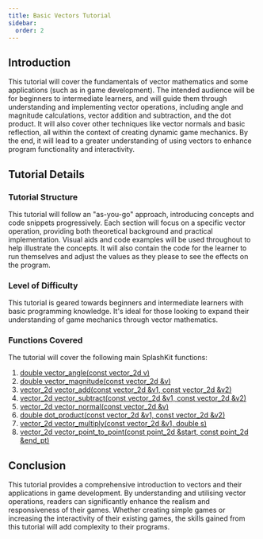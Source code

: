 ```yaml
---
title: Basic Vectors Tutorial
sidebar:
  order: 2
---
```


## Introduction

This tutorial will cover the fundamentals of vector mathematics and some applications (such as in game development). The intended audience will be for beginners to intermediate learners, and will guide them through understanding and implementing vector operations, including angle and magnitude calculations, vector addition and subtraction, and the dot product. It will also cover other techniques like vector normals and basic reflection, all within the context of creating dynamic game mechanics. By the end, it will lead to a greater understanding of using vectors to enhance program functionality and interactivity.

## Tutorial Details

### Tutorial Structure

This tutorial will follow an "as-you-go" approach, introducing concepts and code snippets progressively. Each section will focus on a specific vector operation, providing both theoretical background and practical implementation. Visual aids and code examples will be used throughout to help illustrate the concepts. It will also contain the code for the learner to run themselves and adjust the values as they please to see the effects on the program.

### Level of Difficulty

This tutorial is geared towards beginners and intermediate learners with basic programming knowledge. It's ideal for those looking to expand their understanding of game mechanics through vector mathematics.

### Functions Covered

The tutorial will cover the following main SplashKit functions:

1. [double vector_angle(const vector_2d v)](https://splashkit.io/api/physics/#vector-angle)
2. [double vector_magnitude(const vector_2d &v)](https://splashkit.io/api/physics/#vector-magnitude)
3. [vector_2d vector_add(const vector_2d &v1, const vector_2d &v2)](https://splashkit.io/api/physics/#vector-add)
4. [vector_2d vector_subtract(const vector_2d &v1, const vector_2d &v2)](https://splashkit.io/api/physics/#vector-subtract)
5. [vector_2d vector_normal(const vector_2d &v)](https://splashkit.io/api/physics/#vector-normal)
6. [double dot_product(const vector_2d &v1, const vector_2d &v2)](https://splashkit.io/api/physics/#dot-product)
7. [vector_2d vector_multiply(const vector_2d &v1, double s)](https://splashkit.io/api/physics/#vector-multiply)
8. [vector_2d vector_point_to_point(const point_2d &start, const point_2d &end_pt)](https://splashkit.io/api/physics/#vector-point-to-point)

## Conclusion

This tutorial provides a comprehensive introduction to vectors and their applications in game development. By understanding and utilising vector operations, readers can significantly enhance the realism and responsiveness of their games. Whether creating simple games or increasing the interactivity of their existing games, the skills gained from this tutorial will add complexity to their programs.